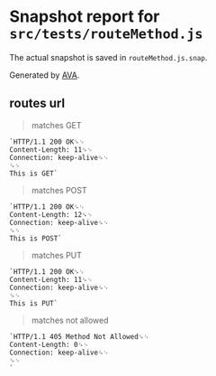 # Snapshot report for `src/tests/routeMethod.js`

The actual snapshot is saved in `routeMethod.js.snap`.

Generated by [AVA](https://avajs.dev).

## routes url

> matches GET

    `HTTP/1.1 200 OK␍␊
    Content-Length: 11␍␊
    Connection: keep-alive␍␊
    ␍␊
    This is GET`

> matches POST

    `HTTP/1.1 200 OK␍␊
    Content-Length: 12␍␊
    Connection: keep-alive␍␊
    ␍␊
    This is POST`

> matches PUT

    `HTTP/1.1 200 OK␍␊
    Content-Length: 11␍␊
    Connection: keep-alive␍␊
    ␍␊
    This is PUT`

> matches not allowed

    `HTTP/1.1 405 Method Not Allowed␍␊
    Content-Length: 0␍␊
    Connection: keep-alive␍␊
    ␍␊
    `
